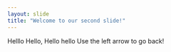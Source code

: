 ```yaml
---
layout: slide
title: "Welcome to our second slide!"
---
```

Helllo Hello, Hello hello
Use the left arrow to go back!
